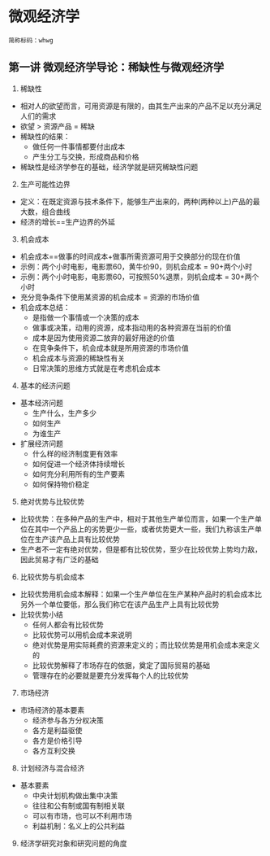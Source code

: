 # 微观经济学
```
简称标码：whwg
```
## 第一讲 微观经济学导论：稀缺性与微观经济学
1. 稀缺性
* 相对人的欲望而言，可用资源是有限的，由其生产出来的产品不足以充分满足人们的需求
* 欲望 > 资源产品 = 稀缺
* 稀缺性的结果：
  * 做任何一件事情都要付出成本
  * 产生分工与交换，形成商品和价格
* 稀缺性是经济学参在的基础，经济学就是研究稀缺性问题
2. 生产可能性边界
* 定义：在既定资源与技术条件下，能够生产出来的，两种(两种以上)产品的最大数，组合曲线
* 经济的增长==生产边界的外延
3. 机会成本
* 机会成本==做事的时间成本+做事所需资源可用于交换部分的现在价值
* 示例：两个小时电影，电影票60，黄牛价90，则机会成本 = 90+两个小时
* 示例：两个小时电影，电影票60，可按照50%退票，则机会成本 = 30+两个小时
* 充分竞争条件下使用某资源的机会成本 = 资源的市场价值
* 机会成本总结：
  * 是指做一个事情或一个决策的成本
  * 做事或决策，动用的资源，成本指动用的各种资源在当前的价值
  * 成本是因为使用资源二放弃的最好用途的价值
  * 在竞争条件下，机会成本就是所用资源的市场价值
  * 机会成本与资源的稀缺性有关
  * 日常决策的思维方式就是在考虑机会成本
4. 基本的经济问题
* 基本经济问题
  * 生产什么，生产多少
  * 如何生产
  * 为谁生产
* 扩展经济问题
  * 什么样的经济制度更有效率
  * 如何促进一个经济体持续增长
  * 如何充分利用所有的生产要素
  * 如何保持物价稳定
5. 绝对优势与比较优势
* 比较优势：在多种产品的生产中，相对于其他生产单位而言，如果一个生产单位在其中一个产品上的劣势更少一些，或者优势更大一些，我们九称该生产单位在生产该产品上具有比较优势
* 生产者不一定有绝对优势，但是都有比较优势，至少在比较优势上势均力敌，因此贸易才有广泛的基础
6. 比较优势与机会成本
* 比较优势用机会成本解释：如果一个生产单位在生产某种产品时的机会成本比另外一个单位要低，那么我们称它在该产品生产上具有比较优势
* 比较优势小结
  * 任何人都会有比较优势
  * 比较优势可以用机会成本来说明
  * 绝对优势是用实际耗费的资源来定义的；而比较优势是用机会成本来定义的
  * 比较优势解释了市场存在的依据，奠定了国际贸易的基础
  * 管理存在的必要就是要充分发挥每个人的比较优势
7. 市场经济
* 市场经济的基本要素
  * 经济参与各方分权决策
  * 各方是利益驱使
  * 各方是价格引导
  * 各方互利交换
8. 计划经济与混合经济
* 基本要素
  * 中央计划机构做出集中决策
  * 往往和公有制或国有制相关联
  * 可以有市场，也可以不利用市场
  * 利益机制：名义上的公共利益
9. 经济学研究对象和研究问题的角度
